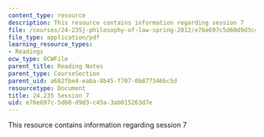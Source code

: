 ```yaml
---
content_type: resource
description: This resource contains information regarding session 7
file: /courses/24-235j-philosophy-of-law-spring-2012/e76e697c5d60d9d3c45a3ab015263d7e_MIT24_235JS12_Session7.pdf
file_type: application/pdf
learning_resource_types:
- Readings
ocw_type: OCWFile
parent_title: Reading Notes
parent_type: CourseSection
parent_uid: a682fbe4-eaba-8b45-f707-0b877346bc5d
resourcetype: Document
title: 24.235 Session 7
uid: e76e697c-5d60-d9d3-c45a-3ab015263d7e
---
```

This resource contains information regarding session 7

